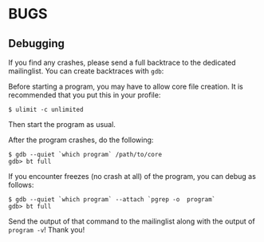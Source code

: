 BUGS
====

Debugging
---------
If you find any crashes, please send a full backtrace to the dedicated mailinglist.
You can create backtraces with `gdb`:

Before starting a program, you may have to allow core file creation. It is
recommended that you put this in your profile:

    $ ulimit -c unlimited

Then start the program as usual.

After the program crashes, do the following:

    $ gdb --quiet `which program` /path/to/core
    gdb> bt full

If you encounter freezes (no crash at all) of the program, you can debug as follows:

    $ gdb --quiet `which program` --attach `pgrep -o  program`
    gdb> bt full

Send the output of that command to the mailinglist along with the output of
`program -v`! Thank you!

